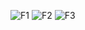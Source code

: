 ![F1](https://github.com/user-attachments/assets/41ca0c32-d8b3-42c3-9948-35ddbeaf43b1)
![F2](https://github.com/user-attachments/assets/f043d688-15d0-425e-879b-39bb77d6e7a7)
![F3](https://github.com/user-attachments/assets/5d1d33f3-7bb5-426a-bce5-f9a5e0864f34)
